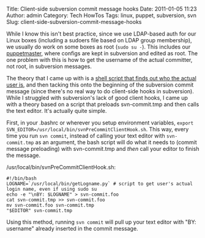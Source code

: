 Title: Client-side subversion commit message hooks
Date: 2011-01-05 11:23
Author: admin
Category: Tech HowTos
Tags: linux, puppet, subversion, svn
Slug: client-side-subversion-commit-message-hooks

While I know this isn't best practice, since we use LDAP-based auth for
our Linux boxes (including a sudoers file based on LDAP group
membership), we usually do work on some boxes as root (`sudo su -`).
This includes our [puppetmaster](http://www.puppetlabs.com/), where
configs are kept in subversion and edited as root. The one problem with
this is how to get the username of the actual committer, not root, in
subversion messages.

The theory that I came up with is a [shell script that finds out who the
actual user
is](/2011/01/how-to-get-actual-login-username-when-using-sudo-su/), and
then tacking this onto the beginning of the subversion commit message
(since there's no real way to do client-side hooks in subversion). While
I struggled with subversion's lack of good client hooks, I came up with
a theory based on a script that preloads svn-commit.tmp and then calls
the text editor. It's actually quite simple.

First, in your .bashrc or wherever you setup environment variables,
`export SVN_EDITOR=/usr/local/bin/svnPreCommitClientHook.sh`. This way,
every time you run `svn commit`, instead of calling your text editor
with `svn-commit.tmp` as an argument, the bash script will do what it
needs to (commit message preloading) with svn-commit.tmp and *then* call
your editor to finish the message.

/usr/local/bin/svnPreCommitClientHook.sh:

~~~~{.bash}
#!/bin/bash
LOGNAME=`/usr/local/bin/getLogname.py` # script to get user's actual login name, even if using sudo su
echo -e "\nBY: $LOGNAME" > svn-commit.foo
cat svn-commit.tmp >> svn-commit.foo
mv svn-commit.foo svn-commit.tmp
"$EDITOR" svn-commit.tmp
~~~~

Using this method, running `svn commit` will pull up your text editor
with "BY: username" already inserted in the commit message.
